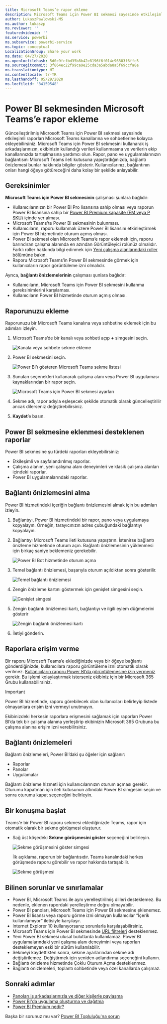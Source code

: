 ```yaml
---
title: Microsoft Teams’e rapor ekleme
description: Microsoft Teams için Power BI sekmesi sayesinde etkileşimli raporları kanallara ve sohbetlere kolayca ekleyebilirsiniz.
author: LukaszPawlowski-MS
ms.author: lukaszp
ms.reviewer: ''
featuredvideoid: ''
ms.service: powerbi
ms.subservice: powerbi-service
ms.topic: conceptual
LocalizationGroup: Share your work
ms.date: 04/27/2020
ms.openlocfilehash: 5d0c9fcfbd35b8b42e8196f6f014c96803f6ffc5
ms.sourcegitcommit: 3f864ec22f99ca9e25cda3a5abda8a5f69ccfa8e
ms.translationtype: HT
ms.contentlocale: tr-TR
ms.lasthandoff: 05/29/2020
ms.locfileid: "84159548"
---
```

# <a name="embed-reports-in-microsoft-teams-with-the-power-bi-tab"></a>Power BI sekmesinden Microsoft Teams’e rapor ekleme

Güncelleştirilmiş Microsoft Teams için Power BI sekmesi sayesinde etkileşimli raporları Microsoft Teams kanallarına ve sohbetlerine kolayca ekleyebilirsiniz. Microsoft Teams için Power BI sekmesini kullanarak iş arkadaşlarınızın, ekibinizin kullandığı verileri kullanmasına ve verilerin ekip kanallarınızda tartışılmasına yardımcı olun.  Rapor, pano ve uygulamalarınızın bağlantısını Microsoft Teams ileti kutusuna yapıştırdığınızda, bağlantı önizlemesi bunlar hakkında bilgiler gösterir. Kullanıcılarınız, bağlantının onları hangi öğeye götüreceğini daha kolay bir şekilde anlayabilir.

## <a name="requirements"></a>Gereksinimler

**Microsoft Teams için Power BI sekmesinin** çalışması şunlara bağlıdır:

- Kullanıcılarınızın bir Power BI Pro lisansına sahip olması veya raporun Power BI lisansına sahip bir [Power BI Premium kapasite (EM veya P SKU)](../admin/service-premium-what-is.md) içinde yer alması.
- Microsoft Teams’te Power BI sekmesinin bulunması.
- Kullanıcıların, raporu kullanmak üzere Power BI lisansını etkinleştirmek için Power BI hizmetinde oturum açmış olması.
- Power BI sekmesi olan Microsoft Teams’e rapor eklemek için, raporu barındıran çalışma alanında en azından Görüntüleyici rolünüz olmalıdır. Farklı roller hakkında bilgi edinmek için [Yeni çalışma alanlarındaki roller](service-new-workspaces.md#roles-in-the-new-workspaces) bölümüne bakın.
- Raporu Microsoft Teams’in Power BI sekmesinde görmek için kullanıcıların rapor görüntüleme izni olmalıdır.

Ayrıca, **bağlantı önizlemelerinin** çalışması şunlara bağlıdır:
- Kullanıcıların, Microsoft Teams için Power BI sekmesini kullanma gereksinimlerini karşılaması.
- Kullanıcıların Power BI hizmetinde oturum açmış olması. 


## <a name="embed-your-report"></a>Raporunuzu ekleme

Raporunuzu bir Microsoft Teams kanalına veya sohbetine eklemek için bu adımları izleyin.

1. Microsoft Teams’de bir kanalı veya sohbeti açıp **+** simgesini seçin.

    ![Kanala veya sohbete sekme ekleme](media/service-embed-report-microsoft-teams/service-embed-report-microsoft-teams-add.png)

2. Power BI sekmesini seçin.

    ![Power BI'ı gösteren Microsoft Teams sekme listesi](media/service-embed-report-microsoft-teams/service-embed-report-microsoft-teams-tab.png)

3. Sunulan seçenekleri kullanarak çalışma alanı veya Power BI uygulaması kaynaklarından bir rapor seçin.

    ![Microsoft Teams için Power BI sekmesi ayarları](media/service-embed-report-microsoft-teams/service-embed-report-microsoft-teams-tab-settings.png)

4. Sekme adı, rapor adıyla eşleşecek şekilde otomatik olarak güncelleştirilir ancak dilerseniz değiştirebilirsiniz. 

5. **Kaydet**’e basın.

## <a name="supported-reports-for-embedding-the-power-bi-tab"></a>Power BI sekmesine eklenmesi desteklenen raporlar
Power BI sekmesine şu türdeki raporları ekleyebilirsiniz:

- Etkileşimli ve sayfalandırılmış raporlar.
- Çalışma alanım, yeni çalışma alanı deneyimleri ve klasik çalışma alanları içindeki raporlar.
- Power BI uygulamalarındaki raporlar.

## <a name="get-a-link-preview"></a>Bağlantı önizlemesini alma

Power BI hizmetindeki içeriğin bağlantı önizlemesini almak için bu adımları izleyin.

1. Bağlantıyı, Power BI hizmetindeki bir rapor, pano veya uygulamaya kopyalayın. Örneğin, tarayıcınızın adres çubuğundaki bağlantıyı kopyalayın.

2. Bağlantıyı Microsoft Teams ileti kutusuna yapıştırın. İstenirse bağlantı önizleme hizmetinde oturum açın. Bağlantı önizlemesinin yüklenmesi için birkaç saniye beklemeniz gerekebilir.

    ![Power BI Bot hizmetinde oturum açma](media/service-embed-report-microsoft-teams/service-teams-link-preview-sign-in-needed.png)

3. Temel bağlantı önizlemesi, başarıyla oturum açıldıktan sonra gösterilir.

    ![Temel bağlantı önizlemesi](media/service-embed-report-microsoft-teams/service-teams-link-preview-basic.png)

4. Zengin önizleme kartını göstermek için genişlet simgesini seçin.

    ![Genişlet simgesi](media/service-embed-report-microsoft-teams/service-teams-link-preview-expand-icon.png)

5. Zengin bağlantı önizlemesi kartı, bağlantıyı ve ilgili eylem düğmelerini gösterir

    ![Zengin bağlantı önizlemesi kartı](media/service-embed-report-microsoft-teams/service-teams-link-preview-nice-card.png)

6. İletiyi gönderin.



## <a name="grant-access-to-reports"></a>Raporlara erişim verme

Bir raporu Microsoft Teams’e eklediğinizde veya bir öğeye bağlantı gönderdiğinizde, kullanıcılara raporu görüntüleme izni otomatik olarak verilmez. [Kullanıcıların raporu Power BI’da görüntülemesine izin vermeniz](service-share-dashboards.md) gerekir. Bu işlemi kolaylaştırmak isterseniz ekibiniz için bir Microsoft 365 Grubu kullanabilirsiniz.

> [!IMPORTANT]
> Power BI hizmetinde, raporu görebilecek olan kullanıcıları belirleyip listede olmayanlara erişim izni vermeyi unutmayın.

Ekibinizdeki herkesin raporlara erişmesini sağlamak için raporları Power BI’da tek bir çalışma alanına yerleştirip ekibinizin Microsoft 365 Grubuna bu çalışma alanına erişim izni verebilirsiniz.

## <a name="link-previews"></a>Bağlantı önizlemeleri 

Bağlantı önizlemeleri, Power BI’daki şu öğeler için sağlanır:
- Raporlar
- Panolar
- Uygulamalar

Bağlantı önizleme hizmeti için kullanıcılarınızın oturum açması gerekir. Oturumu kapatman için ileti kutusunun altındaki Power BI simgesini seçin ve sonra oturumu kapat seçeneğini belirleyin.

## <a name="start-a-conversation"></a>Bir konuşma başlat

Teams’e bir Power BI raporu sekmesi eklediğinizde Teams, rapor için otomatik olarak bir sekme görüşmesi oluşturur. 

- Sağ üst köşedeki **Sekme görüşmesini göster** seçeneğini belirleyin.

    ![Sekme görüşmesini göster simgesi](media/service-embed-report-microsoft-teams/power-bi-teams-conversation-icon.png)

    İlk açıklama, raporun bir bağlantısıdır. Teams kanalındaki herkes görüşmede raporu görebilir ve rapor hakkında tartışabilir.

    ![Sekme görüşmesi](media/service-embed-report-microsoft-teams/power-bi-teams-conversation-tab.png)

## <a name="known-issues-and-limitations"></a>Bilinen sorunlar ve sınırlamalar

- Power BI, Microsoft Teams ile aynı yerelleştirilmiş dilleri desteklemez. Bu nedenle, eklenen rapordaki yerelleştirme doğru olmayabilir.
- Power BI panoları, Microsoft Teams için Power BI sekmesine eklenemez.
- Power BI lisansı veya raporu görme izni olmayan kullanıcılar “İçerik kullanılamıyor” iletisiyle karşılaşır.
- Internet Explorer 10 kullanıyorsanız sorunlarla karşılaşabilirsiniz. <!--You can look at the [browsers support for Power BI](../consumer/end-user-browsers.md) and for [Microsoft 365](https://products.office.com/office-system-requirements#Browsers-section). -->
- Microsoft Teams için Power BI sekmesinde [URL filtreleri](service-url-filters.md) desteklenmez.
- Yeni Power BI sekmesi ulusal bulutlarda kullanılamaz. Power BI uygulamalarındaki yeni çalışma alanı deneyimini veya raporları desteklemeyen eski bir sürüm kullanılabilir. 
- Sekmeyi kaydettikten sonra, sekme ayarlarından sekme adı değiştirilemez. Değiştirmek için yeniden adlandırma seçeneğini kullanın.
- Bağlantı önizleme hizmetinde Çoklu Oturum Açma desteklenmez.
- Bağlantı önizlemeleri, toplantı sohbetinde veya özel kanallarda çalışmaz.

## <a name="next-steps"></a>Sonraki adımlar
- [Panoları iş arkadaşlarınızla ve diğer kişilerle paylaşma](service-share-dashboards.md)  
- [Power BI'da uygulama oluşturma ve dağıtma](service-create-distribute-apps.md)  
- [Power BI Premium nedir?](../admin/service-premium-what-is.md)

Başka bir sorunuz mu var? [Power BI Topluluğu'na sorun](https://community.powerbi.com/)
